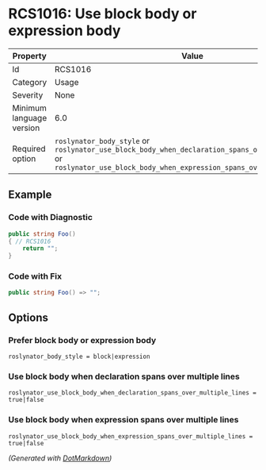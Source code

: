 # RCS1016: Use block body or expression body

| Property                 | Value                                                                                                                                                                      |
| ------------------------ | -------------------------------------------------------------------------------------------------------------------------------------------------------------------------- |
| Id                       | RCS1016                                                                                                                                                                    |
| Category                 | Usage                                                                                                                                                                      |
| Severity                 | None                                                                                                                                                                       |
| Minimum language version | 6\.0                                                                                                                                                                       |
| Required option          | `roslynator_body_style` or `roslynator_use_block_body_when_declaration_spans_over_multiple_lines` or `roslynator_use_block_body_when_expression_spans_over_multiple_lines` |

## Example

### Code with Diagnostic

```csharp
public string Foo()
{ // RCS1016
    return "";
}
```

### Code with Fix

```csharp
public string Foo() => "";
```

## Options

### Prefer block body or expression body

```editorconfig
roslynator_body_style = block|expression
```

### Use block body when declaration spans over multiple lines

```editorconfig
roslynator_use_block_body_when_declaration_spans_over_multiple_lines = true|false
```

### Use block body when expression spans over multiple lines

```editorconfig
roslynator_use_block_body_when_expression_spans_over_multiple_lines = true|false
```


*\(Generated with [DotMarkdown](http://github.com/JosefPihrt/DotMarkdown)\)*